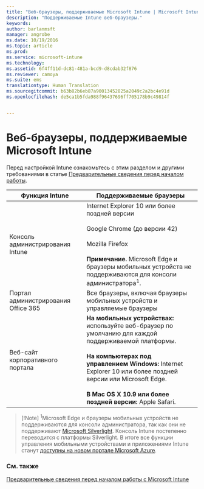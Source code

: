 ```yaml
---
title: "Веб-браузеры, поддерживаемые Microsoft Intune | Microsoft Intune"
description: "Поддерживаемые Intune веб-браузеры."
keywords: 
author: barlanmsft
manager: angrobe
ms.date: 10/19/2016
ms.topic: article
ms.prod: 
ms.service: microsoft-intune
ms.technology: 
ms.assetid: 6f4ff11d-dc81-481a-bcd9-d8cdab32f876
ms.reviewer: camoya
ms.suite: ems
translationtype: Human Translation
ms.sourcegitcommit: b63b82b6eb87a90013452825a2049c2a2bc4e91d
ms.openlocfilehash: de5ca1b5fda988f96437696ff705178b9c49814f


---
```


# Веб-браузеры, поддерживаемые Microsoft Intune

Перед настройкой Intune ознакомьтесь с этим разделом и другими требованиями в статье [Предварительные сведения перед началом работы](what-to-know-before-you-start-microsoft-intune.md).

|Функция Intune |Поддерживаемые браузеры|
|---------|---------|
|Консоль администрирования Intune     |  Internet Explorer 10 или более поздней версии<br /><br />Google Chrome (до версии 42)<br /><br />Mozilla Firefox <br /><br />**Примечание.** Microsoft Edge и браузеры мобильных устройств не поддерживаются для консоли администратора<sup>1</sup>.                      
|Портал администрирования Office 365     |Все браузеры, включая браузеры мобильных устройств и управляемые браузеры  |
|Веб-сайт корпоративного портала     |**На мобильных устройствах:** используйте веб-браузер по умолчанию для каждой поддерживаемой платформы.   <br /><br />**На компьютерах под управлением Windows:** Internet Explorer 10 или более поздней версии или Microsoft Edge.<br /><br />**В Mac OS X 10.9 или более поздней версии:** Apple Safari.    |

> [!Note] <sup>1</sup>Microsoft Edge и браузеры мобильных устройств не поддерживаются для консоли администратора, так как они не поддерживают [Microsoft Silverlight](https://msdn.microsoft.com/en-us/library/cc838158(v=vs.95).aspx). Консоль Intune постепенно переводится с платформы Silverlight. В итоге все функции управления мобильными устройствами и приложениями Intune станут [доступны на новом портале Microsoft Azure](https://blogs.technet.microsoft.com/enterprisemobility/2015/11/17/enhancing-managed-mobile-productivity/).

### См. также
[Предварительные сведения перед началом работы с Microsoft Intune](what-to-know-before-you-start-microsoft-intune.md)



<!--HONumber=Oct16_HO3-->


